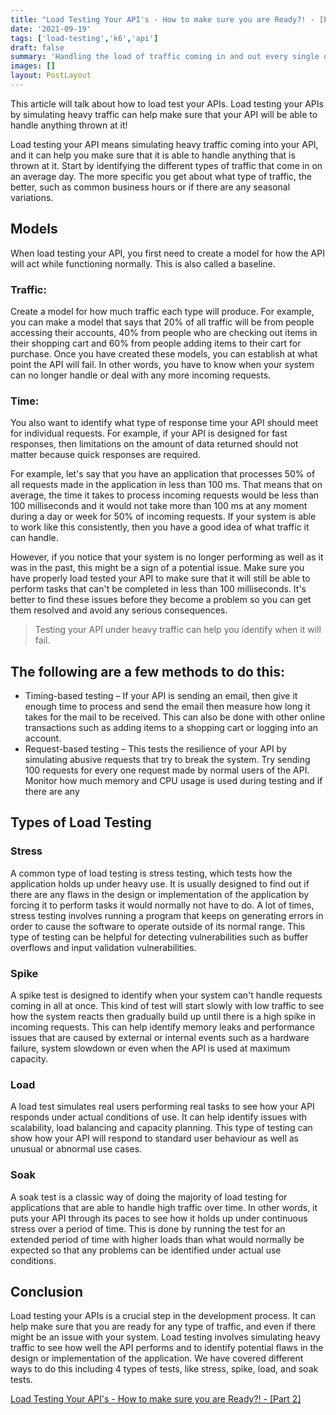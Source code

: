 ```yaml
---
title: "Load Testing Your API's - How to make sure you are Ready?! - [Part 1]"
date: '2021-09-19'
tags: ['load-testing','k6','api']
draft: false
summary: 'Handling the load of traffic coming in and out every single day is crucial to the success of your business. Load testing your APIs by simulating heavy traffic can help make sure that your API will be able to handle anything thrown at it!'
images: []
layout: PostLayout
---
```


This article will talk about how to load test your APIs. Load testing your APIs by simulating heavy traffic can help make sure that your API will be able to handle anything thrown at it!

Load testing your API means simulating heavy traffic coming into your API, and it can help you make sure that it is able to handle anything that is thrown at it. Start by identifying the different types of traffic that come in on an average day. The more specific you get about what type of traffic, the better, such as common business hours or if there are any seasonal variations.

## Models
When load testing your API, you first need to create a model for how the API will act while functioning normally. This is also called a baseline.

### Traffic:
Create a model for how much traffic each type will produce. For example, you can make a model that says that 20% of all traffic will be from people accessing their accounts, 40% from people who are checking out items in their shopping cart and 60% from people adding items to their cart for purchase. Once you have created these models, you can establish at what point the API will fail. In other words, you have to know when your system can no longer handle or deal with any more incoming requests.

### Time:
You also want to identify what type of response time your API should meet for individual requests. For example, if your API is designed for fast responses, then limitations on the amount of data returned should not matter because quick responses are required.

For example, let's say that you have an application that processes 50% of all requests made in the application in less than 100 ms. That means that on average, the time it takes to process incoming requests would be less than 100 milliseconds and it would not take more than 100 ms at any moment during a day or week for 50% of incoming requests. If your system is able to work like this consistently, then you have a good idea of what traffic it can handle.

However, if you notice that your system is no longer performing as well as it was in the past, this might be a sign of a potential issue. Make sure you have properly load tested your API to make sure that it will still be able to perform tasks that can't be completed in less than 100 milliseconds. It's better to find these issues before they become a problem so you can get them resolved and avoid any serious consequences.

> Testing your API under heavy traffic can help you identify when it will fail.


## The following are a few methods to do this:

- Timing-based testing – If your API is sending an email, then give it enough time to process and send the email then measure how long it takes for the mail to be received. This can also be done with other online transactions such as adding items to a  shopping cart or logging into an account.
- Request-based testing – This tests the resilience of your API by simulating abusive requests that try to break the system. Try sending 100 requests for every one request made by normal users of the API. Monitor how much memory and CPU usage is used during testing and if there are any

## Types of Load Testing
### Stress
A common type of load testing is stress testing, which tests how the application holds up under heavy use. It is usually designed to find out if there are any flaws in the design or implementation of the application by forcing it to perform tasks it would normally not have to do. A lot of times, stress testing involves running a program that keeps on generating errors in order to cause the software to operate outside of its normal range. This type of testing can be helpful for detecting vulnerabilities such as buffer overflows and input validation vulnerabilities.

### Spike
A spike test is designed to identify when your system can't handle requests coming in all at once. This kind of test will start slowly with low traffic to see how the system reacts then gradually build up until there is a high spike in incoming requests. This can help identify memory leaks and performance issues that are caused by external or internal events such as a hardware failure, system slowdown or even when the API is used at maximum capacity.

### Load
A load test simulates real users performing real tasks to see how your API responds under actual conditions of use. It can help identify issues with scalability, load balancing and capacity planning. This type of testing can show how your API will respond to standard user behaviour as well as unusual or abnormal use cases.

### Soak
A soak test is a classic way of doing the majority of load testing for applications that are able to handle high traffic over time. In other words, it puts your API through its paces to see how it holds up under continuous stress over a period of time. This is done by running the test for an extended period of time with higher loads than what would normally be expected so that any problems can be identified under actual use conditions.

## Conclusion
Load testing your APIs is a crucial step in the development process. It can help make sure that you are ready for any type of traffic, and even if there might be an issue with your system. Load testing involves simulating heavy traffic to see how well the API performs and to identify potential flaws in the design or implementation of the application. We have covered different ways to do this including 4 types of tests, like stress, spike, load, and soak tests.

[Load Testing Your API's - How to make sure you are Ready?! - [Part 2]]("https://www.brunodasilvalenga.com/blog/load-testing-your-apis-how-to-make-sure-youre-ready-part-2")